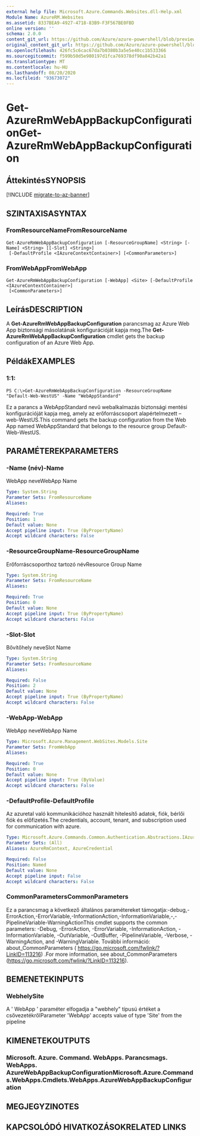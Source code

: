 ```yaml
---
external help file: Microsoft.Azure.Commands.Websites.dll-Help.xml
Module Name: AzureRM.Websites
ms.assetid: 8337BEA9-4927-4718-83B9-F3F567BE0FBD
online version: ''
schema: 2.0.0
content_git_url: https://github.com/Azure/azure-powershell/blob/preview/src/ResourceManager/Websites/Commands.Websites/help/Get-AzureRmWebAppBackupConfiguration.md
original_content_git_url: https://github.com/Azure/azure-powershell/blob/preview/src/ResourceManager/Websites/Commands.Websites/help/Get-AzureRmWebAppBackupConfiguration.md
ms.openlocfilehash: 426fc5c6cac67da7b0380b3a5e5e40cc1b533366
ms.sourcegitcommit: f599b50d5e980197d1fca769378df90a842b42a1
ms.translationtype: MT
ms.contentlocale: hu-HU
ms.lasthandoff: 08/20/2020
ms.locfileid: "93673072"
---
```

# <span data-ttu-id="8b260-101">Get-AzureRmWebAppBackupConfiguration</span><span class="sxs-lookup"><span data-stu-id="8b260-101">Get-AzureRmWebAppBackupConfiguration</span></span>

## <span data-ttu-id="8b260-102">Áttekintés</span><span class="sxs-lookup"><span data-stu-id="8b260-102">SYNOPSIS</span></span>

[!INCLUDE [migrate-to-az-banner](../../includes/migrate-to-az-banner.md)]

## <span data-ttu-id="8b260-103">SZINTAXISA</span><span class="sxs-lookup"><span data-stu-id="8b260-103">SYNTAX</span></span>

### <span data-ttu-id="8b260-104">FromResourceName</span><span class="sxs-lookup"><span data-stu-id="8b260-104">FromResourceName</span></span>
```
Get-AzureRmWebAppBackupConfiguration [-ResourceGroupName] <String> [-Name] <String> [[-Slot] <String>]
 [-DefaultProfile <IAzureContextContainer>] [<CommonParameters>]
```

### <span data-ttu-id="8b260-105">FromWebApp</span><span class="sxs-lookup"><span data-stu-id="8b260-105">FromWebApp</span></span>
```
Get-AzureRmWebAppBackupConfiguration [-WebApp] <Site> [-DefaultProfile <IAzureContextContainer>]
 [<CommonParameters>]
```

## <span data-ttu-id="8b260-106">Leírás</span><span class="sxs-lookup"><span data-stu-id="8b260-106">DESCRIPTION</span></span>
<span data-ttu-id="8b260-107">A **Get-AzureRmWebAppBackupConfiguration** parancsmag az Azure Web App biztonsági másolatának konfigurációját kapja meg.</span><span class="sxs-lookup"><span data-stu-id="8b260-107">The **Get-AzureRmWebAppBackupConfiguration** cmdlet gets the backup configuration of an Azure Web App.</span></span>

## <span data-ttu-id="8b260-108">Példák</span><span class="sxs-lookup"><span data-stu-id="8b260-108">EXAMPLES</span></span>

### <span data-ttu-id="8b260-109">1:</span><span class="sxs-lookup"><span data-stu-id="8b260-109">1:</span></span>
```
PS C:\>Get-AzureRmWebAppBackupConfiguration -ResourceGroupName "Default-Web-WestUS" -Name "WebAppStandard"
```

<span data-ttu-id="8b260-110">Ez a parancs a WebAppStandard nevű webalkalmazás biztonsági mentési konfigurációját kapja meg, amely az erőforráscsoport alapértelmezett – web-WestUS.</span><span class="sxs-lookup"><span data-stu-id="8b260-110">This command gets the backup configuration from the Web App named WebAppStandard that belongs to the resource group Default-Web-WestUS.</span></span>

## <span data-ttu-id="8b260-111">PARAMÉTEREK</span><span class="sxs-lookup"><span data-stu-id="8b260-111">PARAMETERS</span></span>

### <span data-ttu-id="8b260-112">-Name (név)</span><span class="sxs-lookup"><span data-stu-id="8b260-112">-Name</span></span>
<span data-ttu-id="8b260-113">WebApp neve</span><span class="sxs-lookup"><span data-stu-id="8b260-113">WebApp Name</span></span>

```yaml
Type: System.String
Parameter Sets: FromResourceName
Aliases: 

Required: True
Position: 1
Default value: None
Accept pipeline input: True (ByPropertyName)
Accept wildcard characters: False
```

### <span data-ttu-id="8b260-114">-ResourceGroupName</span><span class="sxs-lookup"><span data-stu-id="8b260-114">-ResourceGroupName</span></span>
<span data-ttu-id="8b260-115">Erőforráscsoporthoz tartozó név</span><span class="sxs-lookup"><span data-stu-id="8b260-115">Resource Group Name</span></span>

```yaml
Type: System.String
Parameter Sets: FromResourceName
Aliases: 

Required: True
Position: 0
Default value: None
Accept pipeline input: True (ByPropertyName)
Accept wildcard characters: False
```

### <span data-ttu-id="8b260-116">-Slot</span><span class="sxs-lookup"><span data-stu-id="8b260-116">-Slot</span></span>
<span data-ttu-id="8b260-117">Bővítőhely neve</span><span class="sxs-lookup"><span data-stu-id="8b260-117">Slot Name</span></span>

```yaml
Type: System.String
Parameter Sets: FromResourceName
Aliases: 

Required: False
Position: 2
Default value: None
Accept pipeline input: True (ByPropertyName)
Accept wildcard characters: False
```

### <span data-ttu-id="8b260-118">-WebApp</span><span class="sxs-lookup"><span data-stu-id="8b260-118">-WebApp</span></span>
<span data-ttu-id="8b260-119">WebApp neve</span><span class="sxs-lookup"><span data-stu-id="8b260-119">WebApp Name</span></span>

```yaml
Type: Microsoft.Azure.Management.WebSites.Models.Site
Parameter Sets: FromWebApp
Aliases: 

Required: True
Position: 0
Default value: None
Accept pipeline input: True (ByValue)
Accept wildcard characters: False
```

### <span data-ttu-id="8b260-120">-DefaultProfile</span><span class="sxs-lookup"><span data-stu-id="8b260-120">-DefaultProfile</span></span>
<span data-ttu-id="8b260-121">Az azuretal való kommunikációhoz használt hitelesítő adatok, fiók, bérlői fiók és előfizetés.</span><span class="sxs-lookup"><span data-stu-id="8b260-121">The credentials, account, tenant, and subscription used for communication with azure.</span></span>

```yaml
Type: Microsoft.Azure.Commands.Common.Authentication.Abstractions.IAzureContextContainer
Parameter Sets: (All)
Aliases: AzureRmContext, AzureCredential

Required: False
Position: Named
Default value: None
Accept pipeline input: False
Accept wildcard characters: False
```

### <span data-ttu-id="8b260-122">CommonParameters</span><span class="sxs-lookup"><span data-stu-id="8b260-122">CommonParameters</span></span>
<span data-ttu-id="8b260-123">Ez a parancsmag a következő általános paramétereket támogatja:-debug,-ErrorAction,-ErrorVariable,-InformationAction,-InformationVariable,-,-PipelineVariable-WarningAction</span><span class="sxs-lookup"><span data-stu-id="8b260-123">This cmdlet supports the common parameters: -Debug, -ErrorAction, -ErrorVariable, -InformationAction, -InformationVariable, -OutVariable, -OutBuffer, -PipelineVariable, -Verbose, -WarningAction, and -WarningVariable.</span></span> <span data-ttu-id="8b260-124">További információ: about_CommonParameters ( https://go.microsoft.com/fwlink/?LinkID=113216) .</span><span class="sxs-lookup"><span data-stu-id="8b260-124">For more information, see about_CommonParameters (https://go.microsoft.com/fwlink/?LinkID=113216).</span></span>

## <span data-ttu-id="8b260-125">BEMENETEK</span><span class="sxs-lookup"><span data-stu-id="8b260-125">INPUTS</span></span>

### <span data-ttu-id="8b260-126">Webhely</span><span class="sxs-lookup"><span data-stu-id="8b260-126">Site</span></span>
<span data-ttu-id="8b260-127">A ' WebApp ' paraméter elfogadja a "webhely" típusú értéket a csővezetékről</span><span class="sxs-lookup"><span data-stu-id="8b260-127">Parameter 'WebApp' accepts value of type 'Site' from the pipeline</span></span>

## <span data-ttu-id="8b260-128">KIMENETEK</span><span class="sxs-lookup"><span data-stu-id="8b260-128">OUTPUTS</span></span>

### <span data-ttu-id="8b260-129">Microsoft. Azure. Command. WebApps. Parancsmags. WebApps. AzureWebAppBackupConfiguration</span><span class="sxs-lookup"><span data-stu-id="8b260-129">Microsoft.Azure.Commands.WebApps.Cmdlets.WebApps.AzureWebAppBackupConfiguration</span></span>

## <span data-ttu-id="8b260-130">MEGJEGYZI</span><span class="sxs-lookup"><span data-stu-id="8b260-130">NOTES</span></span>

## <span data-ttu-id="8b260-131">KAPCSOLÓDÓ HIVATKOZÁSOK</span><span class="sxs-lookup"><span data-stu-id="8b260-131">RELATED LINKS</span></span>

